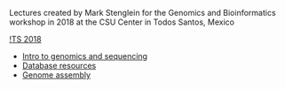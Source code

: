 Lectures created by Mark Stenglein for the Genomics and Bioinformatics workshop in 2018 at the CSU Center in Todos Santos, Mexico

[!TS 2018](./TS_WorkshopLogo.png)

- [Intro to genomics and sequencing](./Stenglein_introduction_to_genomics_and_sequencing_lecture.pdf)
- [Database resources](./Stenglein_databases_lecture.pdf)
- [Genome assembly](./Stenglein_de_novo_assembly_lecture.pdf)
